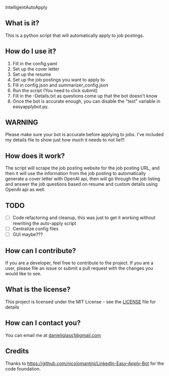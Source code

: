 IntelligentAutoApply
## What is it?

This is a python script that will automatically apply to job postings.

## How do I use it?

1. Fill in the config.yaml
2. Set up the cover letter
3. Set up the resume
4. Set up the job postings you want to apply to
5. Fill in config.json and summarizer_config.json
6. Run the script (You need to click submit)
7. Fill in the <user>-Details.txt as questions come up that the bot doesn't know
8. Once the bot is accurate enough, you can disable the "test" variable in easyapplybot.py.

## WARNING

Please make sure your bot is accurate before applying to jobs. I've included my details file to show just how much it needs to not lie!!!

## How does it work?

The script will scrape the job posting website for the job posting URL, and then it will use the information from the job posting to automatically generate a cover letter with OpenAI api, then will go through the job listing and answer the job questions based on resume and custom details using OpenAI api as well.

## TODO

- [ ] Code refactoring and cleanup, this was just to get it working without rewriting the auto-apply script
- [ ] Centralize config files
- [ ] GUI maybe???

## How can I contribute?

If you are a developer, feel free to contribute to the project. If you are a user, please file an issue or submit a pull request with the changes you would like to see.

## What is the license?

This project is licensed under the MIT License - see the [LICENSE](LICENSE) file for details

## How can I contact you?

You can email me at danieljglass1@gmail.com

## Credits

Thanks to https://github.com/nicolomantini/LinkedIn-Easy-Apply-Bot for the code foundation.

